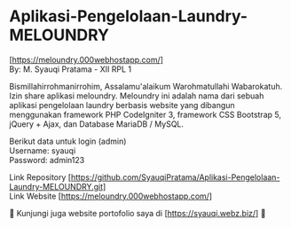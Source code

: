 # Aplikasi-Pengelolaan-Laundry-MELOUNDRY
[https://meloundry.000webhostapp.com/] <br> 
By: M. Syauqi Pratama - XII RPL 1 

Bismillahirrohmanirrohim, Assalamu'alaikum Warohmatullahi Wabarokatuh. Izin share aplikasi meloundry. Meloundry ini adalah nama dari sebuah aplikasi pengelolaan laundry berbasis website yang dibangun menggunakan framework PHP CodeIgniter 3, framework CSS Bootstrap 5, jQuery + Ajax, dan Database MariaDB / MySQL. 

Berikut data untuk login (admin) <br>
Username: syauqi <br>
Password: admin123 

Link Repository [https://github.com/SyauqiPratama/Aplikasi-Pengelolaan-Laundry-MELOUNDRY.git] <br>
Link Website [https://meloundry.000webhostapp.com/]

🥰 Kunjungi juga website portofolio saya di [https://syauqi.webz.biz/] 🥰 
